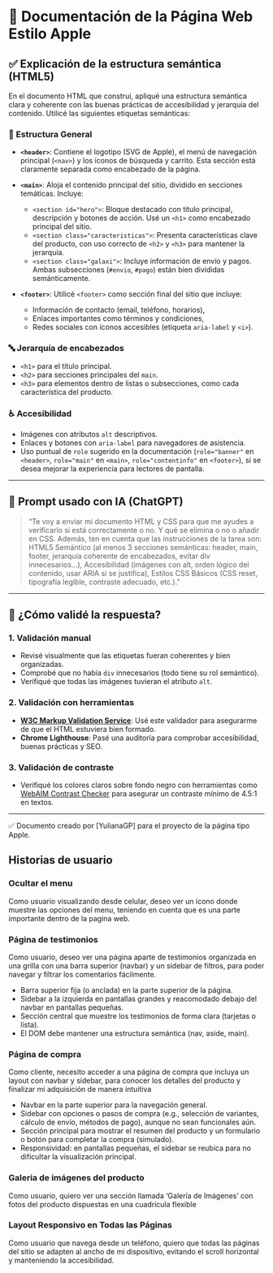 # 🧾 Documentación de la Página Web Estilo Apple

## ✅ Explicación de la estructura semántica (HTML5)

En el documento HTML que construí, apliqué una estructura semántica clara y coherente con las buenas prácticas de accesibilidad y jerarquía del contenido. Utilicé las siguientes etiquetas semánticas:

### 🧱 Estructura General

- **`<header>`**: Contiene el logotipo (SVG de Apple), el menú de navegación principal (`<nav>`) y los íconos de búsqueda y carrito. Esta sección está claramente separada como encabezado de la página.

- **`<main>`**: Aloja el contenido principal del sitio, dividido en secciones temáticas. Incluye:
  - `<section id="hero">`: Bloque destacado con título principal, descripción y botones de acción. Usé un `<h1>` como encabezado principal del sitio.
  - `<section class="caracteristicas">`: Presenta características clave del producto, con uso correcto de `<h2>` y `<h3>` para mantener la jerarquía.
  - `<section class="galaxi">`: Incluye información de envío y pagos. Ambas subsecciones (`#envio`, `#pago`) están bien divididas semánticamente.

- **`<footer>`**: Utilicé `<footer>` como sección final del sitio que incluye:
  - Información de contacto (email, teléfono, horarios),
  - Enlaces importantes como términos y condiciones,
  - Redes sociales con íconos accesibles (etiqueta `aria-label` y `<i>`).

### 🔤 Jerarquía de encabezados

- `<h1>` para el título principal.
- `<h2>` para secciones principales del `main`.
- `<h3>` para elementos dentro de listas o subsecciones, como cada característica del producto.

### ♿ Accesibilidad

- Imágenes con atributos `alt` descriptivos.
- Enlaces y botones con `aria-label` para navegadores de asistencia.
- Uso puntual de `role` sugerido en la documentación (`role="banner"` en `<header>`, `role="main"` en `<main>`, `role="contentinfo"` en `<footer>`), si se desea mejorar la experiencia para lectores de pantalla.

---

## 🤖 Prompt usado con IA (ChatGPT)

> “Te voy a enviar mi documento HTML y CSS para que me ayudes a verificarlo si está correctamente o no. Y qué se elimina o no o añadir en CSS. Además, ten en cuenta que las instrucciones de la tarea son: HTML5 Semántico (al menos 3 secciones semánticas: header, main, footer, jerarquía coherente de encabezados, evitar div innecesarios...), Accesibilidad (imágenes con alt, orden lógico del contenido, usar ARIA si se justifica), Estilos CSS Básicos (CSS reset, tipografía legible, contraste adecuado, etc.).”

---

## 🧪 ¿Cómo validé la respuesta?

### 1. Validación manual

- Revisé visualmente que las etiquetas fueran coherentes y bien organizadas.
- Comprobé que no había `div` innecesarios (todo tiene su rol semántico).
- Verifiqué que todas las imágenes tuvieran el atributo `alt`.

### 2. Validación con herramientas

- **[W3C Markup Validation Service](https://validator.w3.org/)**: Usé este validador para asegurarme de que el HTML estuviera bien formado.
- **Chrome Lighthouse**: Pasé una auditoría para comprobar accesibilidad, buenas prácticas y SEO.

### 3. Validación de contraste

- Verifiqué los colores claros sobre fondo negro con herramientas como [WebAIM Contrast Checker](https://webaim.org/resources/contrastchecker/) para asegurar un contraste mínimo de 4.5:1 en textos.

---

✅ Documento creado por [YulianaGP] para el proyecto de la página tipo Apple.

## Historias de usuario

### Ocultar el menu

Como usuario visualizando desde celular, deseo ver un icono donde muestre las opciones del menu, teniendo en cuenta que es una parte importante dentro de la pagina web.

### Página de testimonios

Como usuario, deseo ver una página aparte de testimonios organizada en una grilla con una barra superior (navbar) y un sidebar de filtros, para poder navegar y filtrar los comentarios fácilmente.

- Barra superior fija (o anclada) en la parte superior de la página.
- Sidebar a la izquierda en pantallas grandes y reacomodado debajo del navbar en pantallas pequeñas.
- Sección central que muestre los testimonios de forma clara (tarjetas o lista).
- El DOM debe mantener una estructura semántica (nav, aside, main).

### Página de compra

Como cliente, necesito acceder a una página de compra que incluya un layout con navbar y sidebar, para conocer los detalles del producto y finalizar mi adquisición de manera intuitiva

- Navbar en la parte superior para la navegación general.
- Sidebar con opciones o pasos de compra (e.g., selección de variantes, cálculo de envío, métodos de pago), aunque no sean funcionales aún.
- Sección principal para mostrar el resumen del producto y un formulario o botón para completar la compra (simulado).
- Responsividad: en pantallas pequeñas, el sidebar se reubica para no dificultar la visualización principal.

### Galeria de imágenes del producto

Como usuario, quiero ver una sección llamada ‘Galería de Imágenes’ con fotos del producto dispuestas en una cuadrícula flexible

### Layout Responsivo en Todas las Páginas

Como usuario que navega desde un teléfono, quiero que todas las páginas del sitio se adapten al ancho de mi dispositivo, evitando el scroll horizontal y manteniendo la accesibilidad.